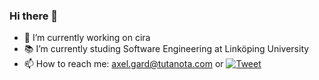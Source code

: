 ### Hi there 👋

- :hammer: I’m currently working on cira
- :books: I’m currently studing Software Engineering at Linköping University
- 📫 How to reach me: axel.gard@tutanota.com or [![Tweet](https://img.shields.io/twitter/url/http/shields.io.svg?style=social)](https://twitter.com/Axel_Gard)
